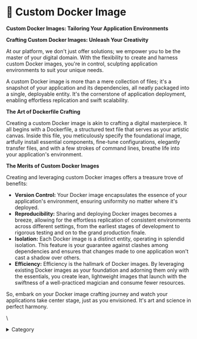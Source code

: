 
# 🐋 Custom Docker Image

**Custom Docker Images: Tailoring Your Application Environments**

**Crafting Custom Docker Images: Unleash Your Creativity**

At our platform, we don't just offer solutions; we empower you to be the master of your digital domain. With the flexibility to create and harness custom Docker images, you're in control, sculpting application environments to suit your unique needs.

A custom Docker image is more than a mere collection of files; it's a snapshot of your application and its dependencies, all neatly packaged into a single, deployable entity. It's the cornerstone of application deployment, enabling effortless replication and swift scalability.

**The Art of Dockerfile Crafting**

Creating a custom Docker image is akin to crafting a digital masterpiece. It all begins with a Dockerfile, a structured text file that serves as your artistic canvas. Inside this file, you meticulously specify the foundational image, artfully install essential components, fine-tune configurations, elegantly transfer files, and with a few strokes of command lines, breathe life into your application's environment.

**The Merits of Custom Docker Images**

Creating and leveraging custom Docker images offers a treasure trove of benefits:

* **Version Control:** Your Docker image encapsulates the essence of your application's environment, ensuring uniformity no matter where it's deployed.
* **Reproducibility:** Sharing and deploying Docker images becomes a breeze, allowing for the effortless replication of consistent environments across different settings, from the earliest stages of development to rigorous testing and on to the grand production finale.
* **Isolation:** Each Docker image is a distinct entity, operating in splendid isolation. This feature is your guarantee against clashes among dependencies and ensures that changes made to one application won't cast a shadow over others.
* **Efficiency:** Efficiency is the hallmark of Docker images. By leveraging existing Docker images as your foundation and adorning them only with the essentials, you create lean, lightweight images that launch with the swiftness of a well-practiced magician and consume fewer resources.

So, embark on your Docker image crafting journey and watch your applications take center stage, just as you envisioned. It's art and science in perfect harmony.

\


<details>

<summary>Category</summary>

Kubernetes, cloud computing, DevOps, cloud services, hosting platform, container orchestration, cloud infrastructure, cloud deployment, cloud management, cloud technology, cloud solutions&#x20;

</details>
